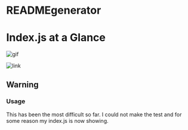 # READMEgenerator

# Index.js at a Glance
![gif](READMEgenerator.gif)

![link](https://drive.google.com/file/d/1GxjewSLldYSZ63cje_I70Y-eZtcohmjz/view)


## Warning
### Usage
This has been the most difficult so far. I could not make the test and for some reason my index.js is now showing.